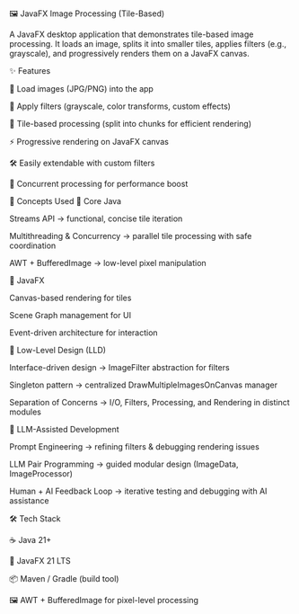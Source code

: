 🖼️ JavaFX Image Processing (Tile-Based)

A JavaFX desktop application that demonstrates tile-based image processing.
It loads an image, splits it into smaller tiles, applies filters (e.g., grayscale), and progressively renders them on a JavaFX canvas.

✨ Features

📂 Load images (JPG/PNG) into the app

🎨 Apply filters (grayscale, color transforms, custom effects)

🧩 Tile-based processing (split into chunks for efficient rendering)

⚡ Progressive rendering on JavaFX canvas

🛠️ Easily extendable with custom filters

🔄 Concurrent processing for performance boost

🧠 Concepts Used
🔹 Core Java

Streams API → functional, concise tile iteration

Multithreading & Concurrency → parallel tile processing with safe coordination

AWT + BufferedImage → low-level pixel manipulation

🔹 JavaFX

Canvas-based rendering for tiles

Scene Graph management for UI

Event-driven architecture for interaction

🔹 Low-Level Design (LLD)

Interface-driven design → ImageFilter abstraction for filters

Singleton pattern → centralized DrawMultipleImagesOnCanvas manager

Separation of Concerns → I/O, Filters, Processing, and Rendering in distinct modules

🔹 LLM-Assisted Development

Prompt Engineering → refining filters & debugging rendering issues

LLM Pair Programming → guided modular design (ImageData, ImageProcessor)

Human + AI Feedback Loop → iterative testing and debugging with AI assistance

🛠️ Tech Stack

☕ Java 21+

🎨 JavaFX 21 LTS

📦 Maven / Gradle (build tool)

🖼️ AWT + BufferedImage for pixel-level processing
